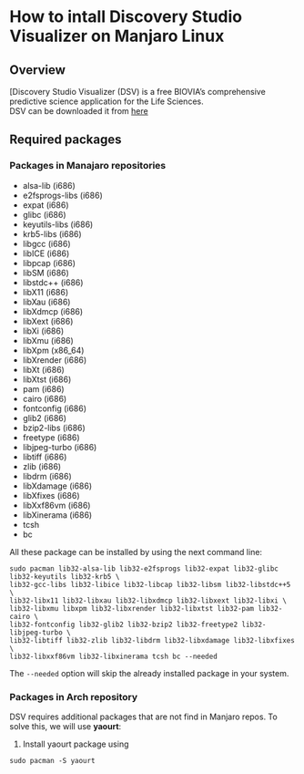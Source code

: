 # How to intall Discovery Studio Visualizer on Manjaro Linux

## Overview  

[Discovery Studio Visualizer (DSV) is a free BIOVIA’s comprehensive predictive science application for the Life Sciences.  
DSV can be downloaded it from [here](http://accelrys.com/products/collaborative-science/biovia-discovery-studio/visualization-download.php)



## Required packages 
 
### Packages in Manajaro repositories
* alsa-lib (i686)
* e2fsprogs-libs (i686)
* expat (i686)
* glibc (i686)
* keyutils-libs (i686)
* krb5-libs (i686)
* libgcc (i686)
* libICE (i686)
* libpcap (i686)
* libSM (i686)
* libstdc++ (i686)
* libX11 (i686)
* libXau (i686)
* libXdmcp (i686)
* libXext (i686)
* libXi (i686)
* libXmu (i686)
* libXpm (x86_64)
* libXrender (i686)
* libXt (i686)
* libXtst (i686)
* pam (i686)
* cairo (i686)
* fontconfig (i686)
* glib2 (i686)
* bzip2-libs (i686)
* freetype (i686)
* libjpeg-turbo (i686)
* libtiff (i686)
* zlib (i686)
* libdrm (i686)
* libXdamage (i686)
* libXfixes (i686)
* libXxf86vm (i686)
* libXinerama (i686)
* tcsh
* bc 

All these package can be installed by using the next command line:

```
sudo pacman lib32-alsa-lib lib32-e2fsprogs lib32-expat lib32-glibc lib32-keyutils lib32-krb5 \
lib32-gcc-libs lib32-libice lib32-libcap lib32-libsm lib32-libstdc++5 \
lib32-libx11 lib32-libxau lib32-libxdmcp lib32-libxext lib32-libxi \
lib32-libxmu libxpm lib32-libxrender lib32-libxtst lib32-pam lib32-cairo \
lib32-fontconfig lib32-glib2 lib32-bzip2 lib32-freetype2 lib32-libjpeg-turbo \
lib32-libtiff lib32-zlib lib32-libdrm lib32-libxdamage lib32-libxfixes \
lib32-libxxf86vm lib32-libxinerama tcsh bc --needed

```

The `--needed` option will skip the already installed package in your system.


### Packages in Arch repository

DSV requires additional packages that are not find in Manjaro repos. To solve this, we will use **yaourt**:

1. Install yaourt package using
```
sudo pacman -S yaourt
```